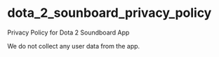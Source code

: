 # dota_2_sounboard_privacy_policy
Privacy Policy for Dota 2 Soundboard App

We do not collect any user data from the app.
